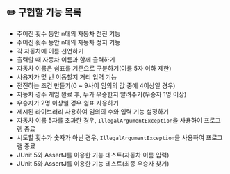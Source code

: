 ## ✏️ 구현할 기능 목록

- 주어진 횟수 동안 n대의 자동차 전진 기능
- 주어진 횟수 동안 n대의 자동차 정지 기능
- 각 자동차에 이름 선언하기
- 출력할 때 자동차 이름과 함께 출력하기
- 자동차 이름은 쉼표를 기준으로 구분하기(이름 5자 이하 제한)
- 사용자가 몇 번 이동할지 거리 입력 기능
- 전진하는 조건 만들기(0 ~ 9사이 임의의 값 중에 4이상일 경우)
- 자동차 경주 게임 완료 후, 누가 우승한지 알려주기(우승자 1명 이상)
- 우승자가 2명 이상일 경우 쉼표 사용하기
- 제시된 라이브러리 사용하여 임의의 수와 입력 기능 설정하기
- 자동차 이름 5자를 초과한 경우, `IllegalArgumentException`을 사용하여 프로그램 종료
- 시도할 횟수가 숫자가 아닌 경우, `IllegalArgumentException`을 사용하여 프로그램 종료
- JUnit 5와 AssertJ를 이용한 기능 테스트(자동차 이름 입력)
- JUnit 5와 AssertJ를 이용한 기능 테스트(최종 우승자 찾기)
